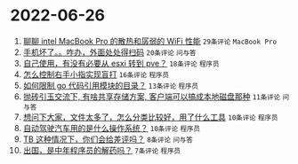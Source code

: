 # 2022-06-26

1. [聊聊 intel MacBook Pro 的散热和孱弱的 WiFi 性能](https://www.v2ex.com/t/862242) `29条评论` `MacBook Pro`
1. [手机坏了。。咋办，外面处处得扫码](https://www.v2ex.com/t/862247) `20条评论` `问与答`
1. [自己使用，有没有必要从 esxi 转到 pve？](https://www.v2ex.com/t/862240) `18条评论` `程序员`
1. [怎么控制右手小指实现盲打](https://www.v2ex.com/t/862243) `16条评论` `程序员`
1. [如何限制 go 代码引用模块的目录？](https://www.v2ex.com/t/862236) `13条评论` `程序员`
1. [抛砖引玉交流下, 有啥共享存储方案, 客户端可以搞成本地磁盘那种](https://www.v2ex.com/t/862233) `11条评论` `问与答`
1. [想问下大家，文件太多了，怎么分类比较好，用了什么工具](https://www.v2ex.com/t/862248) `10条评论` `程序员`
1. [自动驾驶汽车用的是什么操作系统？](https://www.v2ex.com/t/862245) `10条评论` `程序员`
1. [TB 这种情况下，你们会给差评吗？](https://www.v2ex.com/t/862258) `8条评论` `问与答`
1. [出国，是中年程序员的解药吗？](https://www.v2ex.com/t/862238) `7条评论` `程序员`
